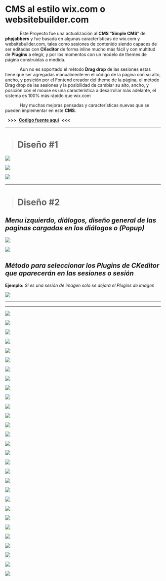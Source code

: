 # CMS al estilo wix.com o  websitebuilder.com #

            Este Proyecto fue una actualización al **CMS**  “**Simple CMS**“ de **phpjabbers** y fue  basada en algunas características de wix.com y websitebuilder.com, tales como sesiones de contenido siendo capaces de ser editadas con **CKeditor** de forma inline mucho más fácil y con multitud de **Plugins** a elegir, y por los momentos con un modelo de themes de página construidas a medida.

            Aun no es soportado el método **Drag drop** de las sesiones estas tiene que ser agregadas manualmente en  el código de la página con su alto, ancho, y posición por el Fontend creador del theme de la página,  el método Drag drop  de las sesiones y la posibilidad de cambiar su alto, ancho, y posición con el mouse es una característica a desarrollar más adelante, el sistema es 100% más rápido que wix.com

            Hay muchas mejoras pensadas y características nuevas que se pueden implementar en este **CMS**.

  **>>>**  [**Codigo fuente aqui**](https://github.com/dennysjmarquez/SOURCE-CODE-cms-al-estilo-de-wix.com)  **<<<**  

----------

> # Diseño #1 #

![](https://raw.githubusercontent.com/dennysjmarquez/portfolio/master/2016/Proyecto-CMS-al-estilo-wix.com-o-%20websitebuilder/proyecto-cms-documento1.jpg)


![](https://raw.githubusercontent.com/dennysjmarquez/portfolio/master/2016/Proyecto-CMS-al-estilo-wix.com-o-%20websitebuilder/proyecto-cms-documento2.jpg)


![](https://raw.githubusercontent.com/dennysjmarquez/portfolio/master/2016/Proyecto-CMS-al-estilo-wix.com-o-%20websitebuilder/proyecto-cms-documento3.jpg)
 
 
 

----------

> # Diseño #2 #


## *Menu izquierdo, diálogos, diseño general de las paginas cargadas en los diálogos o  (Popup)* ##

![](https://raw.githubusercontent.com/dennysjmarquez/portfolio/master/2016/Proyecto-CMS-al-estilo-wix.com-o-%20websitebuilder/ejemplo%20menu%20y%20dialogo.png)


![](https://raw.githubusercontent.com/dennysjmarquez/portfolio/master/2016/Proyecto-CMS-al-estilo-wix.com-o-%20websitebuilder/Disen%CC%83o_ajustes2.png)
 
 
 
## *Método para seleccionar los Plugins de CKeditor que aparecerán en las sesiones o sesión* ##

**Ejemplo:** *Si es una sesión de imagen solo se dejara el Plugins de imagen*

![](https://raw.githubusercontent.com/dennysjmarquez/portfolio/master/2016/Proyecto-CMS-al-estilo-wix.com-o-%20websitebuilder/Plugins_CK_editor_-_por_seccio%CC%81n.png)


----------

----------

![](https://raw.githubusercontent.com/dennysjmarquez/portfolio/master/2016/Proyecto-CMS-al-estilo-wix.com-o-%20websitebuilder/Print%20Screen%201%2C%20Proyecto%20de%20actualizaci%C3%B3n%20de%20un%20CMS%20para%20que%20funcione%20parecido%20al%20creador%20de%20%20p%C3%A1ginas%20web%20Wix.jpg)

![](https://raw.githubusercontent.com/dennysjmarquez/portfolio/master/2016/Proyecto-CMS-al-estilo-wix.com-o-%20websitebuilder/Print%20Screen%202%2C%20Proyecto%20de%20actualizaci%C3%B3n%20de%20un%20CMS%20para%20que%20funcione%20parecido%20al%20creador%20de%20%20p%C3%A1ginas%20web%20Wix.com.jpg)

![](https://raw.githubusercontent.com/dennysjmarquez/portfolio/master/2016/Proyecto-CMS-al-estilo-wix.com-o-%20websitebuilder/Print%20Screen%203%2C%20Proyecto%20de%20actualizaci%C3%B3n%20de%20un%20CMS%20para%20que%20funcione%20parecido%20al%20creador%20de%20%20p%C3%A1ginas%20web%20Wix.com.jpg)

![](https://raw.githubusercontent.com/dennysjmarquez/portfolio/master/2016/Proyecto-CMS-al-estilo-wix.com-o-%20websitebuilder/Print%20Screen%204%2C%20Proyecto%20de%20actualizaci%C3%B3n%20de%20un%20CMS%20para%20que%20funcione%20parecido%20al%20creador%20de%20%20p%C3%A1ginas%20web%20Wix.com.jpg)

![](https://raw.githubusercontent.com/dennysjmarquez/portfolio/master/2016/Proyecto-CMS-al-estilo-wix.com-o-%20websitebuilder/Print%20Screen%205%2C%20Proyecto%20de%20actualizaci%C3%B3n%20de%20un%20CMS%20para%20que%20funcione%20parecido%20al%20creador%20de%20%20p%C3%A1ginas%20web%20Wix.com.jpg)

![](https://raw.githubusercontent.com/dennysjmarquez/portfolio/master/2016/Proyecto-CMS-al-estilo-wix.com-o-%20websitebuilder/Print%20Screen%206%2C%20Proyecto%20de%20actualizaci%C3%B3n%20de%20un%20CMS%20para%20que%20funcione%20parecido%20al%20creador%20de%20%20p%C3%A1ginas%20web%20Wix.com.jpg)

![](https://raw.githubusercontent.com/dennysjmarquez/portfolio/master/2016/Proyecto-CMS-al-estilo-wix.com-o-%20websitebuilder/Print%20Screen%207%2C%20Proyecto%20de%20actualizaci%C3%B3n%20de%20un%20CMS%20para%20que%20funcione%20parecido%20al%20creador%20de%20%20p%C3%A1ginas%20web%20Wix.com.jpg)

![](https://raw.githubusercontent.com/dennysjmarquez/portfolio/master/2016/Proyecto-CMS-al-estilo-wix.com-o-%20websitebuilder/Print%20Screen%208%2C%20Proyecto%20de%20actualizaci%C3%B3n%20de%20un%20CMS%20para%20que%20funcione%20parecido%20al%20creador%20de%20%20p%C3%A1ginas%20web%20Wix.com.jpg)

![](https://raw.githubusercontent.com/dennysjmarquez/portfolio/master/2016/Proyecto-CMS-al-estilo-wix.com-o-%20websitebuilder/Print%20Screen%209%2C%20Proyecto%20de%20actualizaci%C3%B3n%20de%20un%20CMS%20para%20que%20funcione%20parecido%20al%20creador%20de%20%20p%C3%A1ginas%20web%20Wix.com.jpg)

![](https://raw.githubusercontent.com/dennysjmarquez/portfolio/master/2016/Proyecto-CMS-al-estilo-wix.com-o-%20websitebuilder/Print%20Screen%2010%2C%20Proyecto%20de%20actualizaci%C3%B3n%20de%20un%20CMS%20para%20que%20funcione%20parecido%20al%20creador%20de%20%20p%C3%A1ginas%20web%20Wix.com.jpg)

![](https://raw.githubusercontent.com/dennysjmarquez/portfolio/master/2016/Proyecto-CMS-al-estilo-wix.com-o-%20websitebuilder/Print%20Screen%2011%2C%20Proyecto%20de%20actualizaci%C3%B3n%20de%20un%20CMS%20para%20que%20funcione%20parecido%20al%20creador%20de%20%20p%C3%A1ginas%20web%20Wix.com.jpg)

![](https://raw.githubusercontent.com/dennysjmarquez/portfolio/master/2016/Proyecto-CMS-al-estilo-wix.com-o-%20websitebuilder/Print%20Screen%2012%2C%20Proyecto%20de%20actualizaci%C3%B3n%20de%20un%20CMS%20para%20que%20funcione%20parecido%20al%20creador%20de%20%20p%C3%A1ginas%20web%20Wix.com.jpg)

![](https://raw.githubusercontent.com/dennysjmarquez/portfolio/master/2016/Proyecto-CMS-al-estilo-wix.com-o-%20websitebuilder/Print%20Screen%2013%2C%20Proyecto%20de%20actualizaci%C3%B3n%20de%20un%20CMS%20para%20que%20funcione%20parecido%20al%20creador%20de%20%20p%C3%A1ginas%20web%20Wix.com.jpg)

![](https://raw.githubusercontent.com/dennysjmarquez/portfolio/master/2016/Proyecto-CMS-al-estilo-wix.com-o-%20websitebuilder/Print%20Screen%2014%2C%20Proyecto%20de%20actualizaci%C3%B3n%20de%20un%20CMS%20para%20que%20funcione%20parecido%20al%20creador%20de%20%20p%C3%A1ginas%20web%20Wix.com.jpg)

![](https://raw.githubusercontent.com/dennysjmarquez/portfolio/master/2016/Proyecto-CMS-al-estilo-wix.com-o-%20websitebuilder/Print%20Screen%2015%2C%20Proyecto%20de%20actualizaci%C3%B3n%20de%20un%20CMS%20para%20que%20funcione%20parecido%20al%20creador%20de%20%20p%C3%A1ginas%20web%20Wix.com.jpg)

![](https://raw.githubusercontent.com/dennysjmarquez/portfolio/master/2016/Proyecto-CMS-al-estilo-wix.com-o-%20websitebuilder/Print%20Screen%2016%2C%20Proyecto%20de%20actualizaci%C3%B3n%20de%20un%20CMS%20para%20que%20funcione%20parecido%20al%20creador%20de%20%20p%C3%A1ginas%20web%20Wix.com.jpg)

![](https://raw.githubusercontent.com/dennysjmarquez/portfolio/master/2016/Proyecto-CMS-al-estilo-wix.com-o-%20websitebuilder/Print%20Screen%2017%2C%20Proyecto%20de%20actualizaci%C3%B3n%20de%20un%20CMS%20para%20que%20funcione%20parecido%20al%20creador%20de%20%20p%C3%A1ginas%20web%20Wix.com.jpg)

![](https://raw.githubusercontent.com/dennysjmarquez/portfolio/master/2016/Proyecto-CMS-al-estilo-wix.com-o-%20websitebuilder/Print%20Screen%2018%2C%20Proyecto%20de%20actualizaci%C3%B3n%20de%20un%20CMS%20para%20que%20funcione%20parecido%20al%20creador%20de%20%20p%C3%A1ginas%20web%20Wix.com.jpg)

![](https://raw.githubusercontent.com/dennysjmarquez/portfolio/master/2016/Proyecto-CMS-al-estilo-wix.com-o-%20websitebuilder/Print%20Screen%2019%2C%20Proyecto%20de%20actualizaci%C3%B3n%20de%20un%20CMS%20para%20que%20funcione%20parecido%20al%20creador%20de%20%20p%C3%A1ginas%20web%20Wix.com.jpg)

![](https://raw.githubusercontent.com/dennysjmarquez/portfolio/master/2016/Proyecto-CMS-al-estilo-wix.com-o-%20websitebuilder/Print%20Screen%2020%2C%20Proyecto%20de%20actualizaci%C3%B3n%20de%20un%20CMS%20para%20que%20funcione%20parecido%20al%20creador%20de%20%20p%C3%A1ginas%20web%20Wix.com.jpg)

![](https://raw.githubusercontent.com/dennysjmarquez/portfolio/master/2016/Proyecto-CMS-al-estilo-wix.com-o-%20websitebuilder/Print%20Screen%2021%2C%20Proyecto%20de%20actualizaci%C3%B3n%20de%20un%20CMS%20para%20que%20funcione%20parecido%20al%20creador%20de%20%20p%C3%A1ginas%20web%20Wix.com.jpg)

![](https://raw.githubusercontent.com/dennysjmarquez/portfolio/master/2016/Proyecto-CMS-al-estilo-wix.com-o-%20websitebuilder/Print%20Screen%2022%2C%20Proyecto%20de%20actualizaci%C3%B3n%20de%20un%20CMS%20para%20que%20funcione%20parecido%20al%20creador%20de%20%20p%C3%A1ginas%20web%20Wix.com.jpg)

![](https://raw.githubusercontent.com/dennysjmarquez/portfolio/master/2016/Proyecto-CMS-al-estilo-wix.com-o-%20websitebuilder/Print%20Screen%2023%2C%20Proyecto%20de%20actualizaci%C3%B3n%20de%20un%20CMS%20para%20que%20funcione%20parecido%20al%20creador%20de%20%20p%C3%A1ginas%20web%20Wix.com.jpg)

![](https://raw.githubusercontent.com/dennysjmarquez/portfolio/master/2016/Proyecto-CMS-al-estilo-wix.com-o-%20websitebuilder/Print%20Screen%2024%2C%20Proyecto%20de%20actualizaci%C3%B3n%20de%20un%20CMS%20para%20que%20funcione%20parecido%20al%20creador%20de%20%20p%C3%A1ginas%20web%20Wix.com.jpg)

![](https://raw.githubusercontent.com/dennysjmarquez/portfolio/master/2016/Proyecto-CMS-al-estilo-wix.com-o-%20websitebuilder/Print%20Screen%2025%2C%20Proyecto%20de%20actualizaci%C3%B3n%20de%20un%20CMS%20para%20que%20funcione%20parecido%20al%20creador%20de%20%20p%C3%A1ginas%20web%20Wix.com.jpg)

![](https://raw.githubusercontent.com/dennysjmarquez/portfolio/master/2016/Proyecto-CMS-al-estilo-wix.com-o-%20websitebuilder/Print%20Screen%2026%2C%20Proyecto%20de%20actualizaci%C3%B3n%20de%20un%20CMS%20para%20que%20funcione%20parecido%20al%20creador%20de%20%20p%C3%A1ginas%20web%20Wix.com.jpg)

![](https://raw.githubusercontent.com/dennysjmarquez/portfolio/master/2016/Proyecto-CMS-al-estilo-wix.com-o-%20websitebuilder/Print%20Screen%2027%2C%20Proyecto%20de%20actualizaci%C3%B3n%20de%20un%20CMS%20para%20que%20funcione%20parecido%20al%20creador%20de%20%20p%C3%A1ginas%20web%20Wix.com.jpg)

![](https://raw.githubusercontent.com/dennysjmarquez/portfolio/master/2016/Proyecto-CMS-al-estilo-wix.com-o-%20websitebuilder/Print%20Screen%2028%2C%20Proyecto%20de%20actualizaci%C3%B3n%20de%20un%20CMS%20para%20que%20funcione%20parecido%20al%20creador%20de%20%20p%C3%A1ginas%20web%20Wix.com.jpg)

![](https://raw.githubusercontent.com/dennysjmarquez/portfolio/master/2016/Proyecto-CMS-al-estilo-wix.com-o-%20websitebuilder/Print%20Screen%2029%2C%20Proyecto%20de%20actualizaci%C3%B3n%20de%20un%20CMS%20para%20que%20funcione%20parecido%20al%20creador%20de%20%20p%C3%A1ginas%20web%20Wix.com.jpg)
